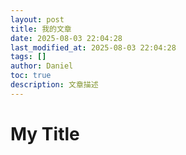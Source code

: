 ```yaml
---
layout: post
title: 我的文章
date: 2025-08-03 22:04:28 
last_modified_at: 2025-08-03 22:04:28 
tags: []
author: Daniel
toc: true
description: 文章描述
---
```

# My Title
